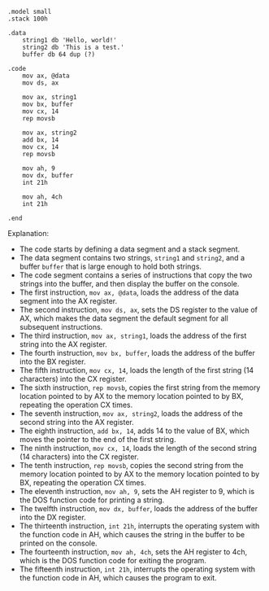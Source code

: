 ```
.model small
.stack 100h

.data
    string1 db 'Hello, world!'
    string2 db 'This is a test.'
    buffer db 64 dup (?)

.code
    mov ax, @data
    mov ds, ax

    mov ax, string1
    mov bx, buffer
    mov cx, 14
    rep movsb

    mov ax, string2
    add bx, 14
    mov cx, 14
    rep movsb

    mov ah, 9
    mov dx, buffer
    int 21h

    mov ah, 4ch
    int 21h

.end
```

Explanation:

* The code starts by defining a data segment and a stack segment.
* The data segment contains two strings, `string1` and `string2`, and a buffer `buffer` that is large enough to hold both strings.
* The code segment contains a series of instructions that copy the two strings into the buffer, and then display the buffer on the console.
* The first instruction, `mov ax, @data`, loads the address of the data segment into the AX register.
* The second instruction, `mov ds, ax`, sets the DS register to the value of AX, which makes the data segment the default segment for all subsequent instructions.
* The third instruction, `mov ax, string1`, loads the address of the first string into the AX register.
* The fourth instruction, `mov bx, buffer`, loads the address of the buffer into the BX register.
* The fifth instruction, `mov cx, 14`, loads the length of the first string (14 characters) into the CX register.
* The sixth instruction, `rep movsb`, copies the first string from the memory location pointed to by AX to the memory location pointed to by BX, repeating the operation CX times.
* The seventh instruction, `mov ax, string2`, loads the address of the second string into the AX register.
* The eighth instruction, `add bx, 14`, adds 14 to the value of BX, which moves the pointer to the end of the first string.
* The ninth instruction, `mov cx, 14`, loads the length of the second string (14 characters) into the CX register.
* The tenth instruction, `rep movsb`, copies the second string from the memory location pointed to by AX to the memory location pointed to by BX, repeating the operation CX times.
* The eleventh instruction, `mov ah, 9`, sets the AH register to 9, which is the DOS function code for printing a string.
* The twelfth instruction, `mov dx, buffer`, loads the address of the buffer into the DX register.
* The thirteenth instruction, `int 21h`, interrupts the operating system with the function code in AH, which causes the string in the buffer to be printed on the console.
* The fourteenth instruction, `mov ah, 4ch`, sets the AH register to 4ch, which is the DOS function code for exiting the program.
* The fifteenth instruction, `int 21h`, interrupts the operating system with the function code in AH, which causes the program to exit.